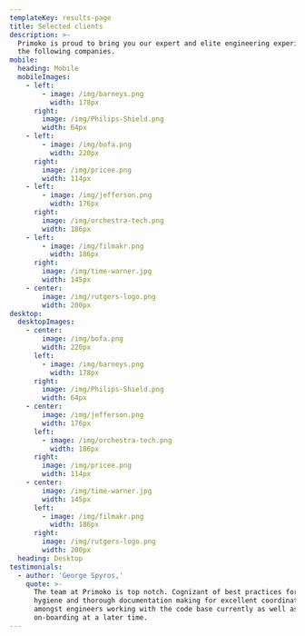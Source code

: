```yaml
---
templateKey: results-page
title: Selected clients
description: >-
  Primoko is proud to bring you our expert and elite engineering experience with
  the following companies.
mobile:
  heading: Mobile
  mobileImages:
    - left:
        - image: /img/barneys.png
          width: 178px
      right:
        image: /img/Philips-Shield.png
        width: 64px
    - left:
        - image: /img/bofa.png
          width: 220px
      right:
        image: /img/pricee.png
        width: 114px
    - left:
        - image: /img/jefferson.png
          width: 176px
      right:
        image: /img/orchestra-tech.png
        width: 186px
    - left:
        - image: /img/filmakr.png
          width: 186px
      right:
        image: /img/time-warner.jpg
        width: 145px
    - center:
        image: /img/rutgers-logo.png
        width: 200px
desktop:
  desktopImages:
    - center:
        image: /img/bofa.png
        width: 220px
      left:
        - image: /img/barneys.png
          width: 178px
      right:
        image: /img/Philips-Shield.png
        width: 64px
    - center:
        image: /img/jefferson.png
        width: 176px
      left:
        - image: /img/orchestra-tech.png
          width: 186px
      right:
        image: /img/pricee.png
        width: 114px
    - center:
        image: /img/time-warner.jpg
        width: 145px
      left:
        - image: /img/filmakr.png
          width: 186px
      right:
        image: /img/rutgers-logo.png
        width: 200px
  heading: Desktop
testimonials:
  - author: 'George Spyros,'
    quote: >-
      The team at Primoko is top notch. Cognizant of best practices for code
      hygiene and thorough documentation making for excellent coordination
      amongst engineers working with the code base currently as well as those
      on-boarding at a later time.
---
```


